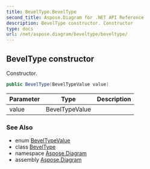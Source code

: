 ```yaml
---
title: BevelType.BevelType
second_title: Aspose.Diagram for .NET API Reference
description: BevelType constructor. Constructor
type: docs
url: /net/aspose.diagram/beveltype/beveltype/
---
```

## BevelType constructor

Constructor.

```csharp
public BevelType(BevelTypeValue value)
```

| Parameter | Type | Description |
| --- | --- | --- |
| value | BevelTypeValue |  |

### See Also

* enum [BevelTypeValue](../../beveltypevalue/)
* class [BevelType](../)
* namespace [Aspose.Diagram](../../beveltype/)
* assembly [Aspose.Diagram](../../../)


